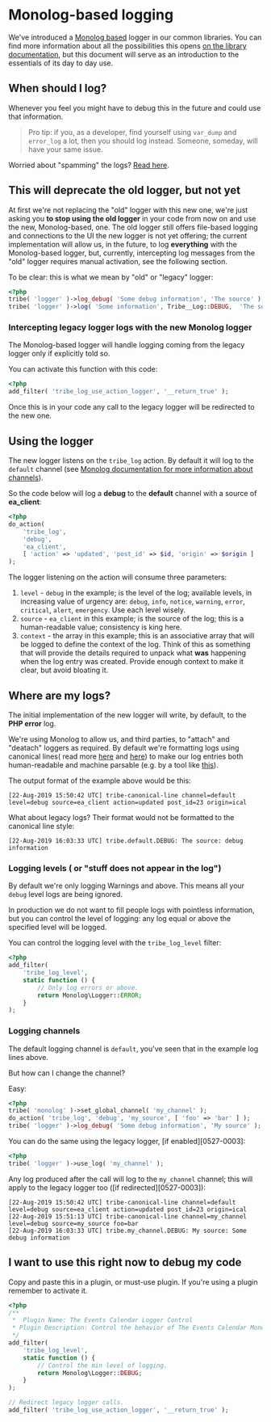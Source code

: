 # Monolog-based logging

We've introduced a [Monolog based](https://github.com/Seldaek/monolog) logger in our common libraries.
You can find more information about all the possibilities this opens [on the library documentation](https://seldaek.github.io/monolog/), but this document will serve as an introduction to the essentials of its day to day use.

## When should I log?

Whenever you feel you might have to debug this in the future and could use that information.

> Pro tip: if you, as a developer, find yourself using `var_dump` and `error_log` a lot, then you should log instead. Someone, someday, will have your same issue.

Worried about "spamming" the logs? [Read here](#logging-levels--or-stuff-does-not-appear-in-the-log).

## This will deprecate the old logger, but not yet

At first we're not replacing the "old" logger with this new one, we're just asking you **to stop using the old logger** in your code from now on and use the new, Monolog-based, one.
The old logger still offers file-based logging and connections to the UI the new logger is not yet offering; the current implementation will allow us, in the future, to log **everything** with the Monolog-based logger, but, currently, intercepting log messages from the "old" logger requires manual activation, see the following section.

To be clear: this is what we mean by "old" or "legacy" logger:

```php
<?php
tribe( 'logger' )->log_debug( 'Some debug information', 'The source' );
tribe( 'logger' )->log( 'Some information', Tribe__Log::DEBUG,  'The source' );
```

### Intercepting legacy logger logs with the new Monolog logger

The Monolog-based logger will handle logging coming from the legacy logger only if explicitly told so.

 You can activate this function with this code:

 ```php
<?php
add_filter( 'tribe_log_use_action_logger', '__return_true' );
 ```

Once this is in your code any call to the legacy logger will be redirected to the new one.

## Using the logger

The new logger listens on the `tribe_log` action.
By default it will log to the `default` channel (see [Monolog documentation for more information about channels](https://seldaek.github.io/monolog/doc/01-usage.html#leveraging-channels)).

So the code below will log a **debug** to the **default** channel with a source of **ea_client**:

```php
<?php
do_action(
    'tribe_log',
    'debug',
    'ea_client',
    [ 'action' => 'updated', 'post_id' => $id, 'origin' => $origin ]
);
```

The logger listening on the action will consume three parameters:

1. `level` - `debug` in the example; is the level of the log; available levels, in increasing value of urgency are: `debug`, `info`, `notice`, `warning`, `error`, `critical`, `alert`, `emergency`. Use each level wisely.
2. `source` - `ea_client` in this example; is the source of the log; this is a human-readable value; consistency is king here.
3. `context` - the array in this example; this is an associative array that will be logged to define the context of the log. Think of this as something that will provide the details required to unpack what **was** happening when the log entry was created. Provide enough context to make it clear, but avoid bloating it.

## Where are my logs?

The initial implementation of the new logger will write, by default, to the **PHP error** log.

We're using Monolog to allow us, and third parties, to "attach" and "deatach" loggers as required.
By default we're formatting logs using canonical lines( read more [here](https://brandur.org/logfmt) and [here](https://blog.codeship.com/logfmt-a-log-format-thats-easy-to-read-and-write/)) to make our log entries both human-readable and machine parsable (e.g. by a tool like [this](https://www.npmjs.com/package/logfmt)).

The output format of the example above would be this:

```
[22-Aug-2019 15:50:42 UTC] tribe-canonical-line channel=default level=debug source=ea_client action=updated post_id=23 origin=ical
```

What about legacy logs?
Their format would not be formatted to the canonical line style:

```
[22-Aug-2019 16:03:33 UTC] tribe.default.DEBUG: The source: debug information
```

### Logging levels ( or "stuff does not appear in the log")

By default we're only logging Warnings and above.
This means all your `debug` level logs are  being ignored.

In production we do not want to fill people logs with pointless information, but you can control the level of logging: any log equal or above the specified level will be logged.

You can control the logging level with the `tribe_log_level` filter:

```php
<?php
add_filter(
    'tribe_log_level',
	static function () {
        // Only log errors or above.
		return Monolog\Logger::ERROR;
	}
);
```

### Logging channels

The default logging channel is `default`, you've seen that in the example log lines above.

But how can I change the channel?

Easy:

```php
<?php
tribe( 'monolog' )->set_global_channel( 'my_channel' );
do_action( 'tribe_log', 'debug', 'my_source', [ 'foo' => 'bar' ] );
tribe( 'logger' )->log_debug( 'Some debug information', 'My source' );
```

You can do the same using the legacy logger, [if enabled][0527-0003]:

```php
<?php
tribe( 'logger' )->use_log( 'my_channel' );
```

Any log produced after the call will log to the `my_channel` channel; this will apply to the legacy logger too ([if redirected][0527-0003]):

```
[22-Aug-2019 15:50:42 UTC] tribe-canonical-line channel=default level=debug source=ea_client action=updated post_id=23 origin=ical
[22-Aug-2019 15:51:13 UTC] tribe-canonical-line channel=my_channel level=debug source=my_source foo=bar
[22-Aug-2019 16:03:33 UTC] tribe.my_channel.DEBUG: My source: Some debug information
```

## I want to use this right now to debug my code

Copy and paste this in a plugin, or must-use plugin.
If you're using a plugin remember to activate it.

```php
<?php
/**
 *  Plugin Name: The Events Calendar Logger Control
 * Plugin Description: Control the behavior of The Events Calendar Monolog-based logger.
 */
add_filter(
    'tribe_log_level',
	static function () {
        // Control the min level of logging.
		return Monolog\Logger::DEBUG;
	}
);

// Redirect legacy logger calls.
add_filter( 'tribe_log_use_action_logger', '__return_true' );
```
